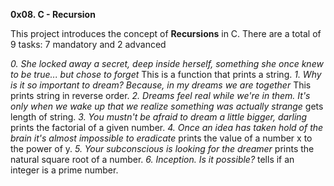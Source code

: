 **0x08. C - Recursion**

This project introduces the concept of **Recursions** in C.
There are a total of 9 tasks: 7 mandatory and 2 advanced

*0. She locked away a secret, deep inside herself, something she once knew to be true... but chose to forget* This is a function that prints a string.
*1. Why is it so important to dream? Because, in my dreams we are together* This prints string in reverse order.
*2. Dreams feel real while we're in them. It's only when we wake up that we realize something was actually strange* gets length of string.
*3. You mustn't be afraid to dream a little bigger, darling* prints the factorial of a given number.
*4. Once an idea has taken hold of the brain it's almost impossible to eradicate* prints the value of a number x to the power of y.
*5. Your subconscious is looking for the dreamer* prints the natural square root of a number.
*6. Inception. Is it possible?* tells if an integer is a prime number.

